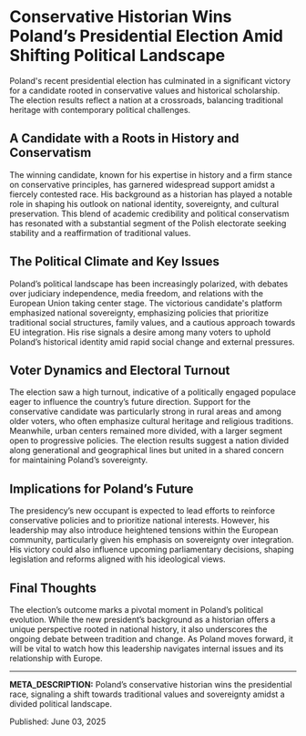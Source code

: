 # Conservative Historian Wins Poland’s Presidential Election Amid Shifting Political Landscape

Poland's recent presidential election has culminated in a significant victory for a candidate rooted in conservative values and historical scholarship. The election results reflect a nation at a crossroads, balancing traditional heritage with contemporary political challenges.

## A Candidate with a Roots in History and Conservatism

The winning candidate, known for his expertise in history and a firm stance on conservative principles, has garnered widespread support amidst a fiercely contested race. His background as a historian has played a notable role in shaping his outlook on national identity, sovereignty, and cultural preservation. This blend of academic credibility and political conservatism has resonated with a substantial segment of the Polish electorate seeking stability and a reaffirmation of traditional values.

## The Political Climate and Key Issues

Poland’s political landscape has been increasingly polarized, with debates over judiciary independence, media freedom, and relations with the European Union taking center stage. The victorious candidate's platform emphasized national sovereignty, emphasizing policies that prioritize traditional social structures, family values, and a cautious approach towards EU integration. His rise signals a desire among many voters to uphold Poland’s historical identity amid rapid social change and external pressures.

## Voter Dynamics and Electoral Turnout

The election saw a high turnout, indicative of a politically engaged populace eager to influence the country’s future direction. Support for the conservative candidate was particularly strong in rural areas and among older voters, who often emphasize cultural heritage and religious traditions. Meanwhile, urban centers remained more divided, with a larger segment open to progressive policies. The election results suggest a nation divided along generational and geographical lines but united in a shared concern for maintaining Poland’s sovereignty.

## Implications for Poland’s Future

The presidency’s new occupant is expected to lead efforts to reinforce conservative policies and to prioritize national interests. However, his leadership may also introduce heightened tensions within the European community, particularly given his emphasis on sovereignty over integration. His victory could also influence upcoming parliamentary decisions, shaping legislation and reforms aligned with his ideological views.

## Final Thoughts

The election’s outcome marks a pivotal moment in Poland’s political evolution. While the new president’s background as a historian offers a unique perspective rooted in national history, it also underscores the ongoing debate between tradition and change. As Poland moves forward, it will be vital to watch how this leadership navigates internal issues and its relationship with Europe.

---

**META_DESCRIPTION:** Poland’s conservative historian wins the presidential race, signaling a shift towards traditional values and sovereignty amidst a divided political landscape.

Published: June 03, 2025
